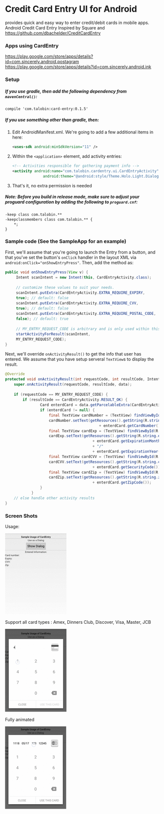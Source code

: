 Credit Card Entry UI for Android
========================
provides quick and easy way to enter credit/debit cards  in mobile apps.
Android Credit Card Entry
Inspired by Square and https://github.com/dbachelder/CreditCardEntry


### Apps using CardEntry
https://play.google.com/store/apps/details?id=com.sincerely.android.postagram
https://play.google.com/store/apps/details?id=com.sincerely.android.ink

### Setup


##### If you use gradle, then add the following dependency from `mavenCentral()`:

```
compile 'com.talobin:card-entry:0.1.5'
```

##### If you use something other than gradle, then:

1. Edit AndroidManifest.xml. We're going to add a few additional items in here:

    ```xml
    <uses-sdk android:minSdkVersion="11" />
    ```

2. Within the `<application>` element, add activity entries:

    ```xml
    <!-- Activities responsible for gathering payment info -->
    <activity android:name="com.talobin.cardentry.ui.CardEntryActivity"
                  android:theme="@android:style/Theme.Holo.Light.Dialog.NoActionBar.MinWidth"/>
    ```
3. That's it, no extra permission is needed

##### Note: Before you build in release mode, make sure to adjust your proguard configuration by adding the following to `proguard.cnf`:

```
-keep class com.talobin.**
-keepclassmembers class com.talobin.** {
    *;
}
```

### Sample code  (See the SampleApp for an example)

First, we'll assume that you're going to launch the Entry from a button,
and that you've set the button's `onClick` handler in the layout XML via `android:onClick="onShowEntryPress"`.
Then, add the method as:

```java
public void onShowEntryPress(View v) {
     Intent scanIntent = new Intent(this, CardEntryActivity.class);
     
     // customize these values to suit your needs.
     scanIntent.putExtra(CardEntryActivity.EXTRA_REQUIRE_EXPIRY,
     true); // default: false
     scanIntent.putExtra(CardEntryActivity.EXTRA_REQUIRE_CVV,
     true); // default: false
     scanIntent.putExtra(CardEntryActivity.EXTRA_REQUIRE_POSTAL_CODE,
     false); // default: true

     // MY_ENTRY_REQUEST_CODE is arbitrary and is only used within this activity.
     startActivityForResult(scanIntent,
     MY_ENTRY_REQUEST_CODE);
}
```

Next, we'll override `onActivityResult()` to get the info that user has entered.
We assume that you have setup serveral `TextView`s to display the result.

```java
@Override
protected void onActivityResult(int requestCode, int resultCode, Intent data) {
    super.onActivityResult(requestCode, resultCode, data);

    if (requestCode == MY_ENTRY_REQUEST_CODE) {
        if (resultCode == CardEntryActivity.RESULT_OK) {
                Card enterdCard = data.getParcelableExtra(CardEntryActivity.EXTRA_CARD_INFO);
                if (enterdCard != null) {
                    final TextView cardNumber = (TextView) findViewById(R.id.Txt_card_number);
                    cardNumber.setText(getResources().getString(R.string.card_number_result)
                                           + enterdCard.getCardNumber());
                    final TextView cardExp = (TextView) findViewById(R.id.Txt_card_expiry);
                    cardExp.setText(getResources().getString(R.string.expiry_result)
                                        + enterdCard.getExpirationMonth()
                                        + "/"
                                        + enterdCard.getExpirationYear());
                    final TextView cardCVV = (TextView) findViewById(R.id.Txt_card_cvv);
                    cardCVV.setText(getResources().getString(R.string.cvv_result)
                                        + enterdCard.getSecurityCode());
                    final TextView cardZip = (TextView) findViewById(R.id.Txt_card_zip);
                    cardZip.setText(getResources().getString(R.string.zip_result)
                                        + enterdCard.getZipCode());
                }
            }
    // else handle other activity results
}
```
### Screen Shots
 Usage:

<img src="https://github.com/talobin/cardentry/blob/master/SampleApp/raw/1.gif" width=201>

 Support all card types : Amex, Dinners Club, Discover, Visa, Master, JCB

<img src="https://github.com/talobin/cardentry/blob/master/SampleApp/raw/2.gif" width=201>

 Fully animated

<img src="https://github.com/talobin/cardentry/blob/master/SampleApp/raw/3.gif" width=200>


